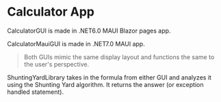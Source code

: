 # Calculator App

CalculatorGUI is made in .NET6.0 MAUI Blazor pages app.

CalculatorMauiGUI is made in .NET7.0 MAUI app.

> Both GUIs mimic the same display layout and functions the same to the user's perspective.

ShuntingYardLibrary takes in the formula from either GUI and analyzes it using the Shunting Yard algorithm. It returns the answer (or exception handled statement).


